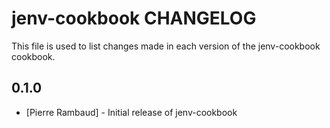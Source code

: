 # jenv-cookbook CHANGELOG

This file is used to list changes made in each version of the jenv-cookbook cookbook.

## 0.1.0
- [Pierre Rambaud] - Initial release of jenv-cookbook
